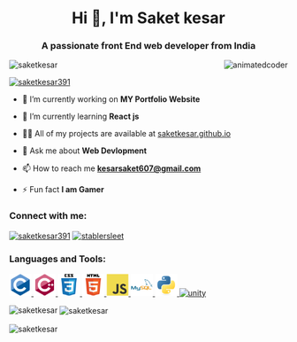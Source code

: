 <h1 align="center">Hi 👋, I'm Saket kesar</h1>
<h3 align="center">A passionate front End web developer from India</h3>
<img align="right" alt="animatedcoder" width"400" src="https://i.pinimg.com/originals/e1/f3/41/e1f3413bf5036045713341394f617225.gif"

<p align="left"> <img src="https://komarev.com/ghpvc/?username=saketkesar&label=Profile%20views&color=0e75b6&style=flat" alt="saketkesar" /> </p>

<p align="left"> <a href="https://twitter.com/saketkesar391" target="blank"><img src="https://img.shields.io/twitter/follow/saketkesar391?logo=twitter&style=for-the-badge" alt="saketkesar391" /></a> </p>

- 🔭 I’m currently working on **MY Portfolio Website**

- 🌱 I’m currently learning **React js**

- 👨‍💻 All of my projects are available at [saketkesar.github.io](saketkesar.github.io)

- 💬 Ask me about **Web Devlopment**

- 📫 How to reach me **kesarsaket607@gmail.com**

- ⚡ Fun fact **I am Gamer**

<h3 align="left">Connect with me:</h3>
<p align="left">
<a href="https://twitter.com/saketkesar391" target="blank"><img align="center" src="https://raw.githubusercontent.com/rahuldkjain/github-profile-readme-generator/master/src/images/icons/Social/twitter.svg" alt="saketkesar391" height="30" width="40" /></a>
<a href="https://instagram.com/stablersleet" target="blank"><img align="center" src="https://raw.githubusercontent.com/rahuldkjain/github-profile-readme-generator/master/src/images/icons/Social/instagram.svg" alt="stablersleet" height="30" width="40" /></a>
</p>

<h3 align="left">Languages and Tools:</h3>
<p align="left"> <a href="https://www.cprogramming.com/" target="_blank" rel="noreferrer"> <img src="https://raw.githubusercontent.com/devicons/devicon/master/icons/c/c-original.svg" alt="c" width="40" height="40"/> </a> <a href="https://www.w3schools.com/cpp/" target="_blank" rel="noreferrer"> <img src="https://raw.githubusercontent.com/devicons/devicon/master/icons/cplusplus/cplusplus-original.svg" alt="cplusplus" width="40" height="40"/> </a> <a href="https://www.w3schools.com/css/" target="_blank" rel="noreferrer"> <img src="https://raw.githubusercontent.com/devicons/devicon/master/icons/css3/css3-original-wordmark.svg" alt="css3" width="40" height="40"/> </a> <a href="https://www.w3.org/html/" target="_blank" rel="noreferrer"> <img src="https://raw.githubusercontent.com/devicons/devicon/master/icons/html5/html5-original-wordmark.svg" alt="html5" width="40" height="40"/> </a> <a href="https://developer.mozilla.org/en-US/docs/Web/JavaScript" target="_blank" rel="noreferrer"> <img src="https://raw.githubusercontent.com/devicons/devicon/master/icons/javascript/javascript-original.svg" alt="javascript" width="40" height="40"/> </a> <a href="https://www.mysql.com/" target="_blank" rel="noreferrer"> <img src="https://raw.githubusercontent.com/devicons/devicon/master/icons/mysql/mysql-original-wordmark.svg" alt="mysql" width="40" height="40"/> </a> <a href="https://www.python.org" target="_blank" rel="noreferrer"> <img src="https://raw.githubusercontent.com/devicons/devicon/master/icons/python/python-original.svg" alt="python" width="40" height="40"/> </a> <a href="https://unity.com/" target="_blank" rel="noreferrer"> <img src="https://www.vectorlogo.zone/logos/unity3d/unity3d-icon.svg" alt="unity" width="40" height="40"/> </a> </p>

<p><img align="left" src="https://github-readme-stats.vercel.app/api/top-langs?username=saketkesar&show_icons=true&locale=en&layout=compact" alt="saketkesar" /></p>

<p>&nbsp;<img align="center" src="https://github-readme-stats.vercel.app/api?username=saketkesar&show_icons=true&locale=en" alt="saketkesar" /></p>

<p><img align="center" src="https://github-readme-streak-stats.herokuapp.com/?user=saketkesar&" alt="saketkesar" /></p>
